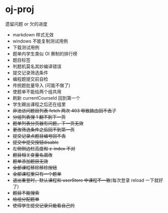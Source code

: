 # oj-proj

遗留问题 or 欠的进度

- markdown 样式无效
- windows 不能复制测试用例
- 下载测试用例
- 题单内学生类似 OI 赛制的排行榜
- 题目标签
- 判题机莫名其妙编译错误
- 提交记录筛选条件
- 编程题提交前自检
- 传统题批量导入 (可能不做了)
- 使题单不能给两个组共用
- 刷新 currentCourseId 回到第一个
- 学生踢出课程之后还在组里
- ~~非法访问题目列表 fetch 两次 403 导致路由回不去了~~
- ~~分组列表搜 1 翻不到下一页~~
- ~~题单列表分页器有问题，下一页无效~~
- ~~更改筛选条件之后回不到第一页~~
- ~~提交记录点题目编号回不去~~
- ~~提交中提交按钮disable~~
- ~~左侧侧边栏高度和 z-index 不对~~
- ~~题目相关变量名漏改~~
- ~~题单添加题目无效~~
- ~~全部课程移除移除按钮~~
- ~~全部课程里只有一个题单~~
- ~~退出重登时，默认课程和 userStore 中课程不一致~~(每次登录 reload 一下就好了)
- ~~题目不能搜索~~
- ~~给组分配题单~~
- ~~使得学生提交记录只能看自己的~~
